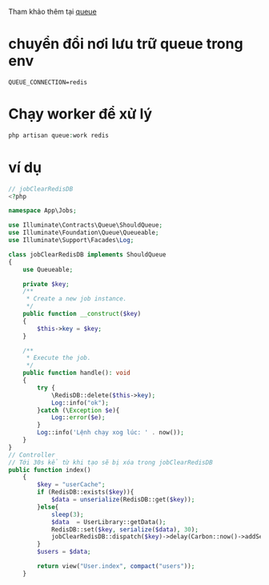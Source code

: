 Tham khảo thêm tại [queue](https://github.com/HoangAnhKy/Laravel-co-ban/blob/main/kien_thuc_moi/package/Queue.md)

# chuyển đổi nơi lưu trữ queue trong env

```env
QUEUE_CONNECTION=redis
```

# Chạy worker để xử lý

```php
php artisan queue:work redis
```

# ví dụ

```php
// jobClearRedisDB
<?php

namespace App\Jobs;

use Illuminate\Contracts\Queue\ShouldQueue;
use Illuminate\Foundation\Queue\Queueable;
use Illuminate\Support\Facades\Log;

class jobClearRedisDB implements ShouldQueue
{
    use Queueable;

    private $key;
    /**
     * Create a new job instance.
     */
    public function __construct($key)
    {
        $this->key = $key;
    }

    /**
     * Execute the job.
     */
    public function handle(): void
    {
        try {
            \RedisDB::delete($this->key);
            Log::info("ok");
        }catch (\Exception $e){
            Log::error($e);
        }
        Log::info('Lệnh chạy xog lúc: ' . now());
    }
}
// Controller
// Tới 30s kể từ khi tạo sẽ bị xóa trong jobClearRedisDB
public function index()
    {
        $key = "userCache";
        if (RedisDB::exists($key)){
            $data = unserialize(RedisDB::get($key));
        }else{
            sleep(3);
            $data  = UserLibrary::getData();
            RedisDB::set($key, serialize($data), 30);
            jobClearRedisDB::dispatch($key)->delay(Carbon::now()->addSecond(30)); // dùng
        }
        $users = $data;

        return view("User.index", compact("users"));
    }
```

